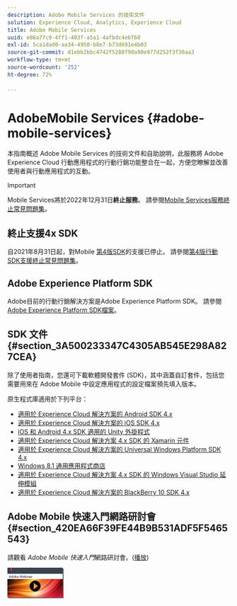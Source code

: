 ```yaml
---
description: Adobe Mobile Services 的技術文件
solution: Experience Cloud, Analytics, Experience Cloud
title: Adobe Mobile Services
uuid: e86a77c9-4ff1-403f-a5a1-4afbdc4e6f68
exl-id: 5ca1dad0-aa34-4950-b8e7-b73d691e4b03
source-git-commit: d1ebb2bbc4742f5288f90a90e977d252f3f30aa3
workflow-type: tm+mt
source-wordcount: '252'
ht-degree: 72%

---
```


# AdobeMobile Services {#adobe-mobile-services}

本指南概述 Adobe Mobile Services 的技術文件和自助說明，此服務將 Adobe Experience Cloud 行動應用程式的行動行銷功能整合在一起，方便您瞭解並改善使用者與行動應用程式的互動。

>[!IMPORTANT]
>
>Mobile Services將於2022年12月31日&#x200B;**終止服務**。 請參閱[Mobile Services服務終止常見問題集](eol.md)。

## 終止支援4x SDK

自2021年8月31日起，對Mobile [第4版SDK](https://github.com/Adobe-Marketing-Cloud/mobile-services)的支援已停止。 請參閱[第4版行動SDK支援終止常見問題集](https://aep-sdks.gitbook.io/docs/version-4-sdk-end-of-support-faq)。

## Adobe Experience Platform SDK

Adobe目前的行動行銷解決方案是Adobe Experience Platform SDK。 請參閱[Adobe Experience Platform SDK檔案](https://aep-sdks.gitbook.io/docs/)。

## SDK 文件 {#section_3A500233347C4305AB545E298A827CEA}

除了使用者指南，您還可下載軟體開發套件 (SDK)，其中涵蓋自訂套件，包括您需要用來在 Adobe Mobile 中設定應用程式的設定檔案預先填入版本。

原生程式庫適用於下列平台：

* [適用於 Experience Cloud 解決方案的 Android SDK 4.x](/help/android/overview.md)
* [適用於 Experience Cloud 解決方案的 iOS SDK 4.x](/help/ios/overview.md)
* [iOS 和 Android 4.x SDK 適用的 Unity 外掛程式](/help/unity/get-started.md)
* [適用於 Experience Cloud 解決方案 4.x SDK 的 Xamarin 元件](/help/xamarin/get-started.md)
* [適用於 Experience Cloud 解決方案的 Universal Windows Platform SDK 4.x](/help/universal-windows/overview.md)
* [Windows 8.1 通用應用程式商店](/help/windows-appstore/overview.md)
* [適用於 Experience Cloud 解決方案 4.x SDK 的 Windows Visual Studio 延伸模組](/help/windows-appstore/extensions/win-vse-4x.md)
* [適用於 Experience Cloud 解決方案的 BlackBerry 10 SDK 4.x](/help/blackberry/overview.md)

## Adobe Mobile 快速入門網路研討會 {#section_420EA66F39FE44B9B531ADF5F5465543}

請觀看 *Adobe Mobile 快速入門*&#x200B;網路研討會。([播放](https://adobe.ly/PsxCFn))

[![連結影像](assets/webinar.png)](https://adobe.ly/PsxCFn)
